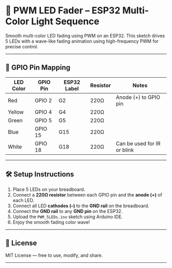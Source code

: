 # 🌈 PWM LED Fader – ESP32 Multi-Color Light Sequence

Smooth multi-color LED fading using PWM on an ESP32. This sketch drives 5 LEDs with a wave-like fading animation using high-frequency PWM for precise control.

---

## 🔌 GPIO Pin Mapping

| LED Color | GPIO Pin | ESP32 Label | Resistor | Notes                          |
|-----------|----------|-------------|----------|--------------------------------|
| Red       | GPIO 2   | G2          | 220Ω     | Anode (+) to GPIO pin          |
| Yellow    | GPIO 4   | G4          | 220Ω     |                                |
| Green     | GPIO 5   | G5          | 220Ω     |                                |
| Blue      | GPIO 15  | G15         | 220Ω     |                                |
| White     | GPIO 18  | G18         | 220Ω     | Can be used for IR or blink    |

---

## 🛠️ Setup Instructions

1. Place 5 LEDs on your breadboard.
2. Connect a **220Ω resistor** between each GPIO pin and the **anode (+)** of each LED.
3. Connect all LED **cathodes (–)** to the **GND rail** on the breadboard.
4. Connect the **GND rail** to any **GND pin** on the ESP32.
5. Upload the `PWM_5LEDs.ino` sketch using Arduino IDE.
6. Enjoy the smooth fading color wave!

---
## 📃 License

MIT License — free to use, modify, and share.

---
